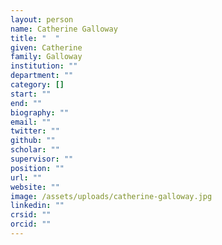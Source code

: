 ```yaml
---
layout: person
name: Catherine Galloway
title: "  "
given: Catherine
family: Galloway
institution: ""
department: ""
category: []
start: ""
end: ""
biography: ""
email: ""
twitter: ""
github: ""
scholar: ""
supervisor: ""
position: ""
url: ""
website: ""
image: /assets/uploads/catherine-galloway.jpg
linkedin: ""
crsid: ""
orcid: ""
---
```

